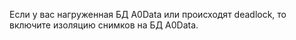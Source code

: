 Если у вас нагруженная БД A0Data или происходят deadlock, то включите изоляцию снимков на БД A0Data.
